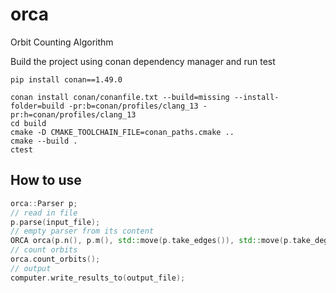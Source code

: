 # orca
Orbit Counting Algorithm

Build the project using conan dependency manager and run test

```
pip install conan==1.49.0
```

```
conan install conan/conanfile.txt --build=missing --install-folder=build -pr:b=conan/profiles/clang_13 -pr:h=conan/profiles/clang_13
cd build
cmake -D CMAKE_TOOLCHAIN_FILE=conan_paths.cmake ..
cmake --build .
ctest
```

## How to use

```cpp
orca::Parser p;
// read in file
p.parse(input_file);
// empty parser from its content
ORCA orca(p.n(), p.m(), std::move(p.take_edges()), std::move(p.take_degrees()));
// count orbits
orca.count_orbits();
// output
computer.write_results_to(output_file);
```
